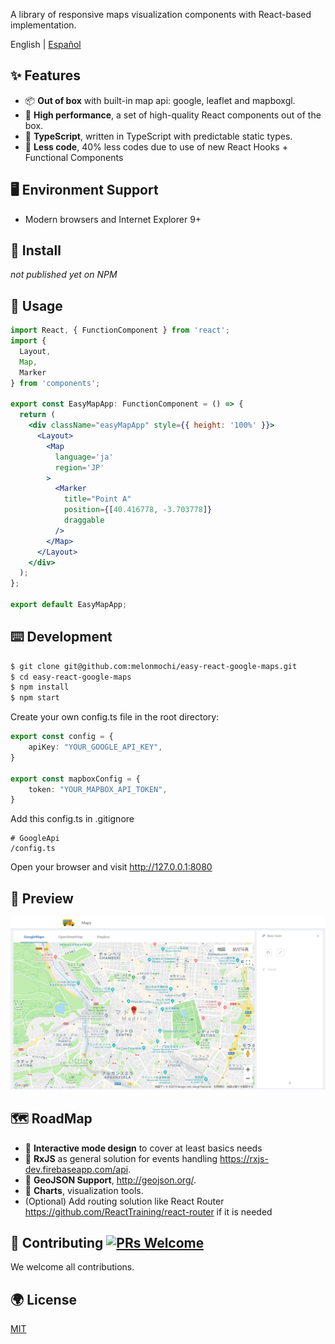 A library of responsive maps visualization components with React-based implementation.

English | [Español](./README-es_ES.md)

## ✨ Features

- 📦 **Out of box** with built-in map api: google, leaflet and mapboxgl.
- 🚀 **High performance**, a set of high-quality React components out of the box.
- 🍁 **TypeScript**, written in TypeScript with predictable static types.
- 🚄 **Less code**, 40% less codes due to use of new React Hooks + Functional Components

## 🖥 Environment Support

* Modern browsers and Internet Explorer 9+

## 🏈 Install

*not published yet on NPM*

## 🔨 Usage

```jsx
import React, { FunctionComponent } from 'react';
import {
  Layout,
  Map,
  Marker
} from 'components';

export const EasyMapApp: FunctionComponent = () => {
  return (
    <div className="easyMapApp" style={{ height: '100%' }}>
      <Layout>
        <Map
          language='ja'
          region='JP'
        >
          <Marker
            title="Point A"
            position={[40.416778, -3.703778]}
            draggable
          />
        </Map>
      </Layout>
    </div>
  );
};

export default EasyMapApp;
```

## ⌨️ Development

```bash
$ git clone git@github.com:melonmochi/easy-react-google-maps.git
$ cd easy-react-google-maps
$ npm install
$ npm start
```
Create your own config.ts file in the root directory:

```ts
export const config = {
    apiKey: "YOUR_GOOGLE_API_KEY",
}

export const mapboxConfig = {
    token: "YOUR_MAPBOX_API_TOKEN",
}

```
Add this config.ts in .gitignore

```.gitignore
# GoogleApi
/config.ts
```
Open your browser and visit http://127.0.0.1:8080

## 🐠 Preview
![Preview](/public/preview_ergm.png)

## 🗺️ RoadMap
- 🏓 **Interactive mode design** to cover at least basics needs
- 🛵 **RxJS** as general solution for events handling https://rxjs-dev.firebaseapp.com/api.
- 🚞 **GeoJSON Support**, http://geojson.org/.
- 🎨 **Charts**, visualization tools.
- (Optional) Add routing solution like React Router https://github.com/ReactTraining/react-router if it is needed

## 🤝 Contributing [![PRs Welcome](https://img.shields.io/badge/PRs-welcome-brightgreen.svg?style=flat-square)](http://makeapullrequest.com)

We welcome all contributions. 

## 🌍 License

[MIT](https://github.com/umijs/umi/blob/master/LICENSE)